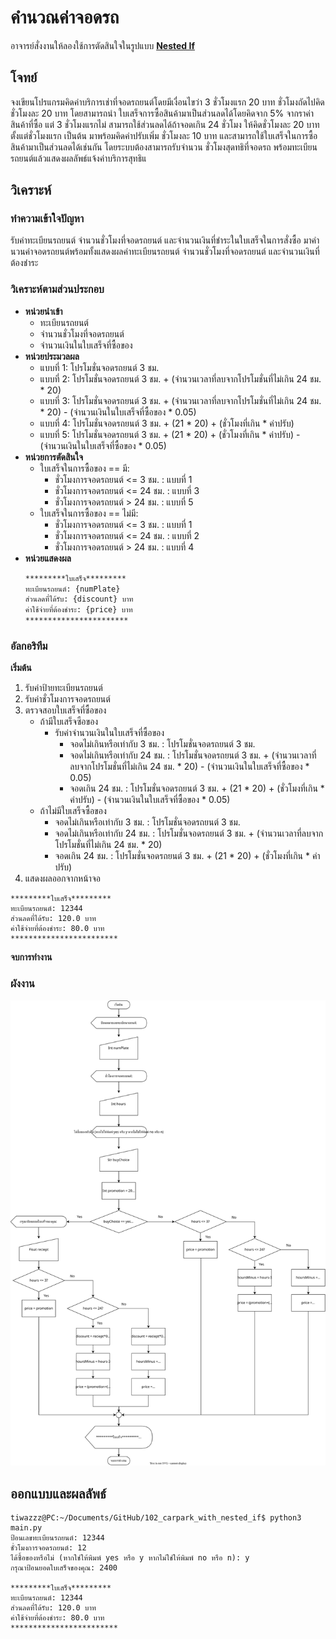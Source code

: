 # คำนวณค่าจอดรถ
อาจารย์สั่งงานให้ลองใช้การตัดสินใจในรูปแบบ **[Nested If](https://www.w3schools.com/python/gloss_python_if_nested.asp)**

## โจทย์
จงเขียนโปรแกรมคิดค่าบริการเช่าที่จอดรถยนต์โดยมีเงื่อนไขว่า 3 ชั่วโมงแรก 20 บาท ชั่วโมงถัดไปคิดชั่วโมงละ 20
บาท โดยสามารถนำ ใบเสร็จการซื้อสินค้ามาเป็นส่วนลดได้โดยคิดจาก 5% จากราค่าสินค้าที่ซื้อ แต่ 3 ชั่วโมงแรกไม่
สามารถใช้ส่วนลดได้ถ้าจอดเกิน 24 ชั่วโมง ให้คิดชั่วโมงละ 20 บาทตั้งแต่ชั่วโมงแรก  เป็นต้น มาพร้อมคิดค่าปรับเพิ่ม
ชั่วโมงละ 10 บาท และสามารถใช้ใบเสร็จในการซื้อสินค้ามาเป็นส่วนลดได้เช่นกัน โดยระบบต้องสามารถรับจำนวน
ชั่วโมงสุดทธิที่จอดรถ พร้อมทะเบียนรถยนต์แล้วแสดงผลลัพธ์แจ้งค่าบริการสุทธิแ

## วิเคราะห์
### ทำความเข้าใจปัญหา
รับค่าทะเบียนรถยนต์ จำนวนชั่วโมงที่จอดรถยนต์ และจำนวนเงินที่ชำระในใบเสร็จในการสั่งซื้อ มาคำนวนค่าจอดรถยนต์พร้อมทั้งแสดงผลค่าทะเบียนรถยนต์ จำนวนชั่วโมงที่จอดรถยนต์ และจำนวนเงินที่ต้องชำระ
### วิเคราะห์ตามส่วนประกอบ
- **หน่วยนำเข้า**
    - ทะเบียนรถยนต์
    - จำนวนชั่วโมงที่จอดรถยนต์
    - จำนวนเงินในใบเสร็จที่ซื้อของ
- **หน่วยประมวลผล**
    - แบบที่ 1: โปรโมชั่นจอดรถยนต์ 3 ชม.
    - แบบที่ 2: โปรโมชั่นจอดรถยนต์ 3 ชม. + (จำนวนเวลาที่ลบจากโปรโมชั่นที่ไม่เกิน 24 ชม. * 20)
    - แบบที่ 3: โปรโมชั่นจอดรถยนต์ 3 ชม. + (จำนวนเวลาที่ลบจากโปรโมชั่นที่ไม่เกิน 24 ชม. * 20) - (จำนวนเงินในใบเสร็จที่ซื้อของ * 0.05)
    - แบบที่ 4: โปรโมชั่นจอดรถยนต์ 3 ชม. + (21 * 20) + (ชั่วโมงที่เกิน * ค่าปรับ)
    - แบบที่ 5: โปรโมชั่นจอดรถยนต์ 3 ชม. + (21 * 20) + (ชั่วโมงที่เกิน * ค่าปรับ) - (จำนวนเงินในใบเสร็จที่ซื้อของ * 0.05)
- **หน่วยการตัดสินใจ**
    - ใบเสร็จในการซื้อของ == มี:
        - ชั่วโมงการจอดรถยนต์ <= 3 ชม. : แบบที่ 1
        - ชั่วโมงการจอดรถยนต์ <= 24 ชม. : แบบที่ 3
        - ชั่วโมงการจอดรถยนต์ > 24 ชม. : แบบที่ 5
    - ใบเสร็จในการซื้อของ == ไม่มี:
        - ชั่วโมงการจอดรถยนต์ <= 3 ชม. : แบบที่ 1
        - ชั่วโมงการจอดรถยนต์ <= 24 ชม. : แบบที่ 2
        - ชั่วโมงการจอดรถยนต์ > 24 ชม. : แบบที่ 4
- **หน่วยแสดงผล**<br>
    ```cmd
    *********ใบเสร็จ*********
    ทะเบียนรถยนต์: {numPlate}
    ส่วนลดที่ได้รับ: {discount} บาท
    ค่าใช้จ่ายที่ต้องชำระ: {price} บาท
    ***********************
    ```
### อัลกอริทึม
**เริ่มต้น**
1. รับค่าป้ายทะเบียนรถยนต์
2. รับค่าชั่วโมงการจอดรถยนต์
3. ตรวจสอบใบเสร็จที่ซื้อของ
    - ถ้ามีใบเสร็จซือของ
        - รับค่าจำนวนเงินในใบเสร็จที่ซื้อของ
            - จอดไม่เกินหรือเท่ากับ 3 ชม. : โปรโมชั่นจอดรถยนต์ 3 ชม.
            - จอดไม่เกินหรือเท่ากับ 24 ชม. :  โปรโมชั่นจอดรถยนต์ 3 ชม. + (จำนวนเวลาที่ลบจากโปรโมชั่นที่ไม่เกิน 24 ชม. * 20) - (จำนวนเงินในใบเสร็จที่ซื้อของ * 0.05)
            - จอดเกิน 24 ชม. : โปรโมชั่นจอดรถยนต์ 3 ชม. + (21 * 20) + (ชั่วโมงที่เกิน * ค่าปรับ) - (จำนวนเงินในใบเสร็จที่ซื้อของ * 0.05)
    - ถ้าไม่มีใบเสร็จซื้อของ
        - จอดไม่เกินหรือเท่ากับ 3 ชม. : โปรโมชั่นจอดรถยนต์ 3 ชม.
        - จอดไม่เกินหรือเท่ากับ 24 ชม. :  โปรโมชั่นจอดรถยนต์ 3 ชม. + (จำนวนเวลาที่ลบจากโปรโมชั่นที่ไม่เกิน 24 ชม. * 20)
        - จอดเกิน 24 ชม. : โปรโมชั่นจอดรถยนต์ 3 ชม. + (21 * 20) + (ชั่วโมงที่เกิน * ค่าปรับ)
4. แสดงผลออกจากหน้าจอ
```````
*********ใบเสร็จ*********
ทะเบียนรถยนต์: 12344
ส่วนลดที่ได้รับ: 120.0 บาท
ค่าใช้จ่ายที่ต้องชำระ: 80.0 บาท
************************
```````
**จบการทำงาน**

### ผังงาน
<img src="./flowchart/carParkWithNestedIfInPython.svg">

## ออกแบบและผลลัพธ์
```````
tiwazzz@PC:~/Documents/GitHub/102_carpark_with_nested_if$ python3 main.py 
ป้อนเลขทะเบียนรถยนต์: 12344
ชั่วโมงการจอดรถยนต์: 12
ได้ซื้อของหรือไม่ (หากใช่ให้พิมพ์ yes หรือ y หากไม่ใช่ให้พิมพ์ no หรือ n): y
กรุณาป้อนยอดใบเสร็จของคุณ: 2400

*********ใบเสร็จ*********
ทะเบียนรถยนต์: 12344
ส่วนลดที่ได้รับ: 120.0 บาท
ค่าใช้จ่ายที่ต้องชำระ: 80.0 บาท
************************
```````